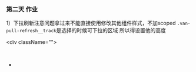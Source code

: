 ### 第二天 作业
1）下拉刷新注意问题拿过来不能直接使用修改其他组件样式，不加scoped
`.van-pull-refresh__track`是选择的时候可下拉的区域 所以得设置他的高度

<div className=""></div>
 <img alt="" src="" /> <div className=""></div> <span className=""></span> 

 



<ul className="">


​       <li className=""></li>

​      </ul>



<div className=""></div> 